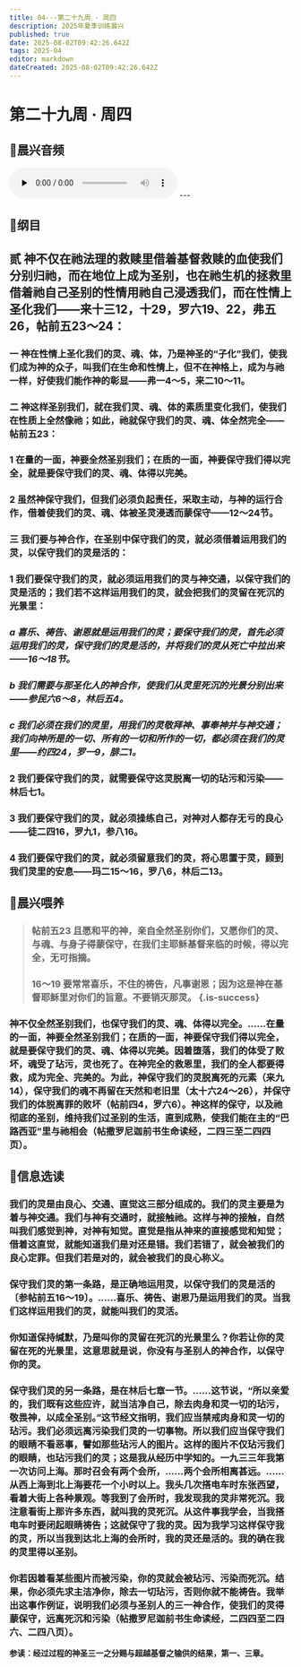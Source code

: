 ```yaml
---
title: 04---第二十九周 · 周四
description: 2025年夏季训练晨兴
published: true
date: 2025-08-02T09:42:26.642Z
tags: 2025-04
editor: markdown
dateCreated: 2025-08-02T09:42:26.642Z
---
```


# 第二十九周 · 周四
## 🎵晨兴音频

<audio id="audio" controls="" preload="none">
      <source id="mp3" src="/2025-04/week5/week29day4.mp3">
</audio>
---

## 📖纲目

## 贰    神不仅在祂法理的救赎里借着基督救赎的血使我们分别归祂，而在地位上成为圣别，也在祂生机的拯救里借着祂自己圣别的性情用祂自己浸透我们，而在性情上圣化我们——来十三12，十29，罗六19、22，弗五26，帖前五23～24：

### 一    神在性情上圣化我们的灵、魂、体，乃是神圣的“子化”我们，使我们成为神的众子，叫我们在生命和性情上，但不在神格上，成为与祂一样，好使我们能作神的彰显——弗一4～5，来二10～11。

### 二    神这样圣别我们，就在我们灵、魂、体的素质里变化我们，使我们在性质上全然像祂；如此，祂就保守我们的灵、魂、体全然完全——帖前五23：

### 1    在量的一面，神要全然圣别我们；在质的一面，神要保守我们得以完全，就是要保守我们的灵、魂、体得以完美。

### 2    虽然神保守我们，但我们必须负起责任，采取主动，与神的运行合作，借着使我们的灵、魂、体被圣灵浸透而蒙保守——12～24节。

### 三    我们要与神合作，在圣别中保守我们的灵，就必须借着运用我们的灵，以保守我们的灵是活的：

### 1    我们要保守我们的灵，就必须运用我们的灵与神交通，以保守我们的灵是活的；我们若不这样运用我们的灵，就会把我们的灵留在死沉的光景里：

### *a    喜乐、祷告、谢恩就是运用我们的灵；要保守我们的灵，首先必须运用我们的灵，保守我们的灵是活的，并将我们的灵从死亡中拉出来——16～18节。*

### *b    我们需要与那圣化人的神合作，使我们从灵里死沉的光景分别出来——参民六6～8，林后五4。*

### *c    我们必须在我们的灵里，用我们的灵敬拜神、事奉神并与神交通；我们向神所是的一切、所有的一切和所作的一切，都必须在我们的灵里——约四24，罗一9，腓二1。*

### 2    我们要保守我们的灵，就需要保守这灵脱离一切的玷污和污染——林后七1。

### 3    我们要保守我们的灵，就必须操练自己，对神对人都存无亏的良心——徒二四16，罗九1，参八16。

### 4    我们要保守我们的灵，就必须留意我们的灵，将心思置于灵，顾到我们灵里的安息——玛二15～16，罗八6，林后二13。

## 📖晨兴喂养

>### **帖前五23    且愿和平的神，亲自全然圣别你们，又愿你们的灵、与魂、与身子得蒙保守，在我们主耶稣基督来临的时候，得以完全，无可指摘。**
>
>### **16～19    要常常喜乐，不住的祷告，凡事谢恩；因为这是神在基督耶稣里对你们的旨意。不要销灭那灵。** {.is-success}

### 神不仅全然圣别我们，也保守我们的灵、魂、体得以完全。……在量的一面，神要全然圣别我们；在质的一面，神要保守我们得以完全，就是要保守我们的灵、魂、体得以完美。因着堕落，我们的体受了败坏，魂受了玷污，灵也死了。在神完全的救恩里，我们的全人都要得救，成为完全、完美的。为此，神保守我们的灵脱离死的元素（来九14），保守我们的魂不再留在天然和老旧里（太十六24～26），并保守我们的体脱离罪的败坏（帖前四4，罗六6）。神这样的保守，以及祂彻底的圣别，维持我们过圣别的生活，直到成熟，使我们能在主的“巴路西亚”里与祂相会（帖撒罗尼迦前书生命读经，二四三至二四四页）。

## 📖信息选读

### 我们的灵是由良心、交通、直觉这三部分组成的。我们的灵主要是为着与神交通。我们与神有交通时，就接触祂。这样与神的接触，自然叫我们感觉到神，对神有知觉。直觉是指从神来的直接感觉和知觉；借着这直觉，就能知道我们是对还是错。我们若错了，就会被我们的良心定罪。但我们若是对的，就会被我们的良心称义。

### 保守我们灵的第一条路，是正确地运用灵，以保守我们的灵是活的〔参帖前五16～19〕。……喜乐、祷告、谢恩乃是运用我们的灵。当我们这样运用我们的灵，就能叫我们的灵活。

### 你知道保持缄默，乃是叫你的灵留在死沉的光景里么？你若让你的灵留在死的光景里，这意思就是说，你没有与圣别人的神合作，以保守你的灵。

### 保守我们灵的另一条路，是在林后七章一节。……这节说，“所以亲爱的，我们既有这些应许，就当洁净自己，除去肉身和灵一切的玷污，敬畏神，以成全圣别。”这节经文指明，我们应当禁戒肉身和灵一切的玷污。我们必须远离污染我们灵的一切事物。所以我们应当保守我们的眼睛不看恶事，譬如那些玷污人的图片。这样的图片不仅玷污我们的眼睛，也玷污我们的灵；这是我从经历中学知的。一九三三年我第一次访问上海。那时召会有两个会所，……两个会所相离甚远。……从西上海到北上海要花一个小时以上。我头几次搭电车时东张西望，看着大街上各种景观。等我到了会所时，我发现我的灵非常死沉。我注意看街上那许多东西，就叫我的灵死沉。从这件事我学会，当我搭电车时要闭起眼睛祷告；这就保守了我的灵。因为我学习这样保守我的灵，所以当我到达北上海的会所时，我的灵还是活的。我的确在我的灵里得以圣别。

### 你若因着看某些图片而被污染，你的灵就会被玷污、污染而死沉。结果，你必须先求主洁净你，除去一切玷污，否则你就不能祷告。我举出这事作例证，说明我们必须与圣别人的三一神合作，使我们的灵得蒙保守，远离死沉和污染（帖撒罗尼迦前书生命读经，二四四至二四六、二四八页）。

**参读：经过过程的神圣三一之分赐与超越基督之输供的结果，第一、三章。**
<!-- Google tag (gtag.js) -->
<script async src="https://www.googletagmanager.com/gtag/js?id=G-1P8709Z16T"></script>
<script>
  window.dataLayer = window.dataLayer || [];
  function gtag(){dataLayer.push(arguments);}
  gtag('js', new Date());

  gtag('config', 'G-1P8709Z16T');
</script>